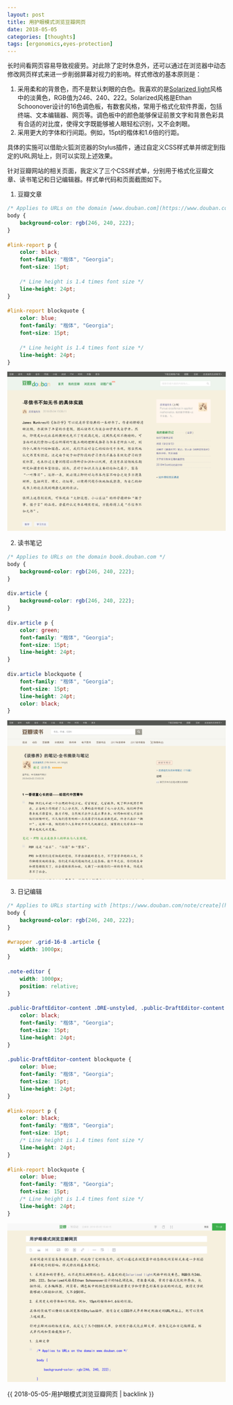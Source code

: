 ```yaml
---
layout: post
title: 用护眼模式浏览豆瓣网页
date: 2018-05-05
categories: [thoughts]
tags: [ergonomics,eyes-protection]
---
```


长时间看网页容易导致视疲劳。对此除了定时休息外，还可以通过在浏览器中动态修改网页样式来进一步削弱屏幕对视力的影响。样式修改的基本原则是：

1. 采用柔和的背景色，而不是默认刺眼的白色。我喜欢的是[Solarized light](http://ethanschoonover.com/solarized)风格中的淡黄色，RGB值为246、240、222。Solarized风格是Ethan Schoonover设计的16色调色板，有数套风格，常用于格式化软件界面，包括终端、文本编辑器、网页等。调色板中的颜色能够保证前景文字和背景色彩具有合适的对比度，使得文字既能够被人眼轻松识别，又不会刺眼。
2. 采用更大的字体和行间距。例如，15pt的楷体和1.6倍的行距。

具体的实施可以借助火狐浏览器的Stylus插件，通过自定义CSS样式单并绑定到指定的URL网址上，则可以实现上述效果。

针对豆瓣网站的相关页面，我定义了三个CSS样式单，分别用于格式化豆瓣文章、读书笔记和日记编辑器。样式单代码和页面截图如下。

1. 豆瓣文章

```css
/* Applies to URLs on the domain [www.douban.com](https://www.douban.com) */
body {
    background-color: rgb(246, 240, 222);
}

#link-report p {
    color: black;
    font-family: "楷体", "Georgia";
    font-size: 15pt;

    /* Line height is 1.4 times font size */
    line-height: 24pt;
}

#link-report blockquote {
    color: blue;
    font-family: "楷体", "Georgia";
    font-size: 15pt;

    /* Line height is 1.4 times font size */
    line-height: 24pt;
}
```

![](/figures/p50394689.jpg)

2. 读书笔记

```css
/* Applies to URLs on the domain book.douban.com */
body {
    background-color: rgb(246, 240, 222);
}

div.article {
    background-color: rgb(246, 240, 222);
}

div.article p {
    color: green;
    font-family: "楷体", "Georgia";
    font-size: 15pt;
    line-height: 24pt;
}

div.article blockquote {
    font-family: "楷体", "Georgia";
    font-size: 15pt;
    line-height: 24pt;
    color: black;
}
```

![](/figures/p50394759.jpg)

3. 日记编辑

```css
/* Applies to URLs starting with [https://www.douban.com/note/create](https://www.douban.com/note/create) */
body {
    background-color: rgb(246, 240, 222);
}

#wrapper .grid-16-8 .article {
    width: 1000px;
}

.note-editor {
    width: 1000px;
    position: relative;
}

.public-DraftEditor-content .DRE-unstyled, .public-DraftEditor-content p {
    color: black;
    font-family: "楷体", "Georgia";
    font-size: 15pt;
    line-height: 24pt;
}

.public-DraftEditor-content blockquote {
    color: blue;
    font-family: "楷体", "Georgia";
    font-size: 15pt;
    line-height: 24pt;
}

#link-report p {
    color: black;
    font-family: "楷体", "Georgia";
    font-size: 15pt;
    /* Line height is 1.4 times font size */
    line-height: 24pt;
}

#link-report blockquote {
    color: blue;
    font-family: "楷体", "Georgia";
    font-size: 15pt;
    /* Line height is 1.4 times font size */
    line-height: 24pt;
}
```

![](/figures/p50395207.jpg)

{{ 2018-05-05-用护眼模式浏览豆瓣网页 | backlink }}
